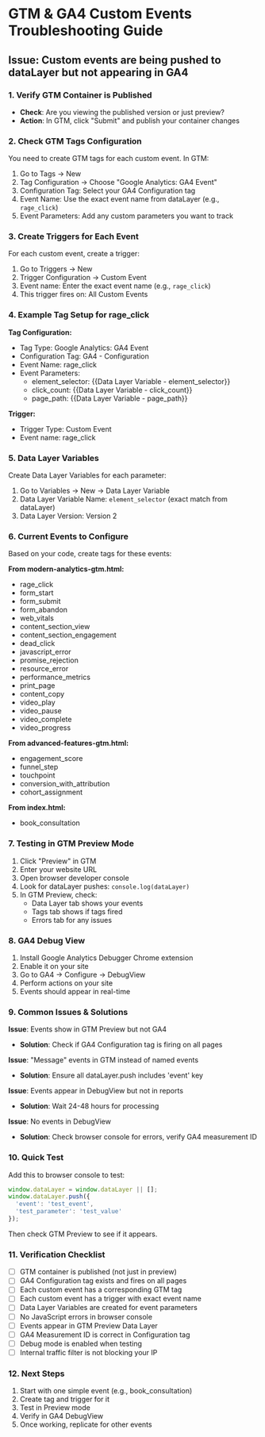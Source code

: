 # GTM & GA4 Custom Events Troubleshooting Guide

## Issue: Custom events are being pushed to dataLayer but not appearing in GA4

### 1. Verify GTM Container is Published
- **Check**: Are you viewing the published version or just preview?
- **Action**: In GTM, click "Submit" and publish your container changes

### 2. Check GTM Tags Configuration
You need to create GTM tags for each custom event. In GTM:

1. Go to Tags → New
2. Tag Configuration → Choose "Google Analytics: GA4 Event"
3. Configuration Tag: Select your GA4 Configuration tag
4. Event Name: Use the exact event name from dataLayer (e.g., `rage_click`)
5. Event Parameters: Add any custom parameters you want to track

### 3. Create Triggers for Each Event
For each custom event, create a trigger:

1. Go to Triggers → New
2. Trigger Configuration → Custom Event
3. Event name: Enter the exact event name (e.g., `rage_click`)
4. This trigger fires on: All Custom Events

### 4. Example Tag Setup for rage_click

**Tag Configuration:**
- Tag Type: Google Analytics: GA4 Event
- Configuration Tag: GA4 - Configuration
- Event Name: rage_click
- Event Parameters:
  - element_selector: {{Data Layer Variable - element_selector}}
  - click_count: {{Data Layer Variable - click_count}}
  - page_path: {{Data Layer Variable - page_path}}

**Trigger:**
- Trigger Type: Custom Event
- Event name: rage_click

### 5. Data Layer Variables
Create Data Layer Variables for each parameter:

1. Go to Variables → New → Data Layer Variable
2. Data Layer Variable Name: `element_selector` (exact match from dataLayer)
3. Data Layer Version: Version 2

### 6. Current Events to Configure

Based on your code, create tags for these events:

**From modern-analytics-gtm.html:**
- rage_click
- form_start
- form_submit
- form_abandon
- web_vitals
- content_section_view
- content_section_engagement
- dead_click
- javascript_error
- promise_rejection
- resource_error
- performance_metrics
- print_page
- content_copy
- video_play
- video_pause
- video_complete
- video_progress

**From advanced-features-gtm.html:**
- engagement_score
- funnel_step
- touchpoint
- conversion_with_attribution
- cohort_assignment

**From index.html:**
- book_consultation

### 7. Testing in GTM Preview Mode

1. Click "Preview" in GTM
2. Enter your website URL
3. Open browser developer console
4. Look for dataLayer pushes: `console.log(dataLayer)`
5. In GTM Preview, check:
   - Data Layer tab shows your events
   - Tags tab shows if tags fired
   - Errors tab for any issues

### 8. GA4 Debug View

1. Install Google Analytics Debugger Chrome extension
2. Enable it on your site
3. Go to GA4 → Configure → DebugView
4. Perform actions on your site
5. Events should appear in real-time

### 9. Common Issues & Solutions

**Issue**: Events show in GTM Preview but not GA4
- **Solution**: Check if GA4 Configuration tag is firing on all pages

**Issue**: "Message" events in GTM instead of named events
- **Solution**: Ensure all dataLayer.push includes 'event' key

**Issue**: Events appear in DebugView but not in reports
- **Solution**: Wait 24-48 hours for processing

**Issue**: No events in DebugView
- **Solution**: Check browser console for errors, verify GA4 measurement ID

### 10. Quick Test

Add this to browser console to test:
```javascript
window.dataLayer = window.dataLayer || [];
window.dataLayer.push({
  'event': 'test_event',
  'test_parameter': 'test_value'
});
```

Then check GTM Preview to see if it appears.

### 11. Verification Checklist

- [ ] GTM container is published (not just in preview)
- [ ] GA4 Configuration tag exists and fires on all pages
- [ ] Each custom event has a corresponding GTM tag
- [ ] Each custom event has a trigger with exact event name
- [ ] Data Layer Variables are created for event parameters
- [ ] No JavaScript errors in browser console
- [ ] Events appear in GTM Preview Data Layer
- [ ] GA4 Measurement ID is correct in Configuration tag
- [ ] Debug mode is enabled when testing
- [ ] Internal traffic filter is not blocking your IP

### 12. Next Steps

1. Start with one simple event (e.g., book_consultation)
2. Create tag and trigger for it
3. Test in Preview mode
4. Verify in GA4 DebugView
5. Once working, replicate for other events